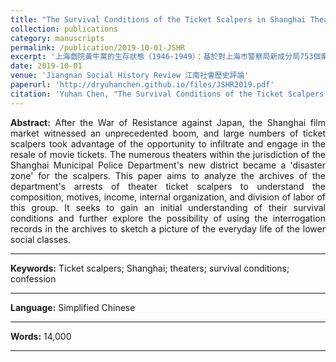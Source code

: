 ```yaml
---
title: "The Survival Conditions of the Ticket Scalpers in Shanghai Theaters (1946-1949)"
collection: publications
category: manuscripts
permalink: /publication/2019-10-01-JSHR
excerpt: '上海戲院黃牛黨的生存狀態（1946-1949）：基於對上海市警察局新成分局753個案例的分析'
date: 2019-10-01
venue: 'Jiangnan Social History Review 江南社會歷史評論'
paperurl: 'http://dryuhanchen.github.io/files/JSHR2019.pdf'
citation: 'Yuhan Chen, "The Survival Conditions of the Ticket Scalpers in Shanghai Theaters (1946-1949)," <i> Jiangnan Social History Review</i>, No.15 (2019), pp.90-106.'
---
```


<div style="text-align: justify; text-justify: inter-word;">
<b>Abstract:</b> After the War of Resistance against Japan, the Shanghai film market witnessed an unprecedented boom, and large numbers of ticket scalpers took advantage of the opportunity to infiltrate and engage in the resale of movie tickets. The numerous theaters within the jurisdiction of the Shanghai Municipal Police Department's new district became a 'disaster zone' for the scalpers. This paper aims to analyze the archives of the department's arrests of theater ticket scalpers to understand the composition, motives, income, internal organization, and division of labor of this group. It seeks to gain an initial understanding of their survival conditions and further explore the possibility of using the interrogation records in the archives to sketch a picture of the everyday life of the lower social classes.
</div>

---
<b>Keywords:</b> Ticket scalpers; Shanghai; theaters; survival conditions; confession

---
<b>Language:</b> Simplified Chinese

---
<b>Words:</b> 14,000

---
